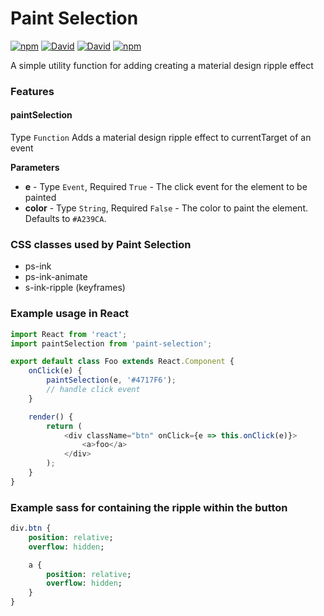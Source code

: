 # Paint Selection
[![npm](https://img.shields.io/npm/v/paint-selection.svg)](https://www.npmjs.com/package/paint-selection)
[![David](https://img.shields.io/david/klandell/paint-selection.svg)](https://david-dm.org/klandell/paint-selection)
[![David](https://img.shields.io/david/dev/klandell/paint-selection.svg)](https://david-dm.org/klandell/paint-selection?type=dev)
[![npm](https://img.shields.io/npm/l/paint-selection.svg)](https://github.com/klandell/paint-selection/blob/master/LICENSE)

A simple utility function for adding creating a material design ripple effect

### Features
#### paintSelection
Type `Function`
Adds a material design ripple effect to currentTarget of an event

**Parameters**
* **e** - Type `Event`, Required `True` - The click event for the element to be painted
* **color** - Type `String`, Required `False` - The color to paint the element. Defaults to `#A239CA`.

### CSS classes used by Paint Selection
* ps-ink
* ps-ink-animate
* s-ink-ripple (keyframes)

### Example usage in React
```javascript
import React from 'react';
import paintSelection from 'paint-selection';

export default class Foo extends React.Component {
    onClick(e) {
        paintSelection(e, '#4717F6');
        // handle click event
    }

    render() {
        return (
            <div className="btn" onClick={e => this.onClick(e)}>
                <a>foo</a>
            </div>
        );
    }
}
```

### Example sass for containing the ripple within the button
```sass
div.btn {
    position: relative;
    overflow: hidden;

    a {
        position: relative;
        overflow: hidden;
    }
}
```
